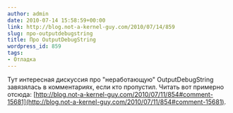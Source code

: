 ```yaml
---
author: admin
date: 2010-07-14 15:58:59+00:00
link: http://blog.not-a-kernel-guy.com/2010/07/14/859
slug: про-outputdebugstring
title: Про OutputDebugString
wordpress_id: 859
tags:
- Отладка
---
```


Тут интересная дискуссия про "неработающую" OutputDebugString завязялась в комментариях, если кто пропустил. Читать вот примерно отсюда: [http://blog.not-a-kernel-guy.com/2010/07/11/854#comment-15681](http://blog.not-a-kernel-guy.com/2010/07/11/854#comment-15681).

